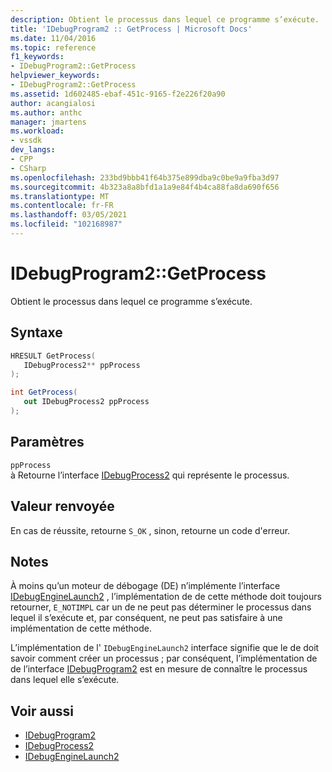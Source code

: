 ```yaml
---
description: Obtient le processus dans lequel ce programme s’exécute.
title: 'IDebugProgram2 :: GetProcess | Microsoft Docs'
ms.date: 11/04/2016
ms.topic: reference
f1_keywords:
- IDebugProgram2::GetProcess
helpviewer_keywords:
- IDebugProgram2::GetProcess
ms.assetid: 1d602485-ebaf-451c-9165-f2e226f20a90
author: acangialosi
ms.author: anthc
manager: jmartens
ms.workload:
- vssdk
dev_langs:
- CPP
- CSharp
ms.openlocfilehash: 233bd9bbb41f64b375e899dba9c0be9a9fba3d97
ms.sourcegitcommit: 4b323a8a8bfd1a1a9e84f4b4ca88fa8da690f656
ms.translationtype: MT
ms.contentlocale: fr-FR
ms.lasthandoff: 03/05/2021
ms.locfileid: "102168987"
---
```

# <a name="idebugprogram2getprocess"></a>IDebugProgram2::GetProcess
Obtient le processus dans lequel ce programme s’exécute.

## <a name="syntax"></a>Syntaxe

```cpp
HRESULT GetProcess(
   IDebugProcess2** ppProcess
);
```

```csharp
int GetProcess(
   out IDebugProcess2 ppProcess
);
```

## <a name="parameters"></a>Paramètres
`ppProcess`\
à Retourne l’interface [IDebugProcess2](../../../extensibility/debugger/reference/idebugprocess2.md) qui représente le processus.

## <a name="return-value"></a>Valeur renvoyée
 En cas de réussite, retourne `S_OK` , sinon, retourne un code d'erreur.

## <a name="remarks"></a>Notes
 À moins qu’un moteur de débogage (DE) n’implémente l’interface [IDebugEngineLaunch2](../../../extensibility/debugger/reference/idebugenginelaunch2.md) , l’implémentation de de cette méthode doit toujours retourner, `E_NOTIMPL` car un de ne peut pas déterminer le processus dans lequel il s’exécute et, par conséquent, ne peut pas satisfaire à une implémentation de cette méthode.

 L’implémentation de l' `IDebugEngineLaunch2` interface signifie que le de doit savoir comment créer un processus ; par conséquent, l’implémentation de de l’interface [IDebugProgram2](../../../extensibility/debugger/reference/idebugprogram2.md) est en mesure de connaître le processus dans lequel elle s’exécute.

## <a name="see-also"></a>Voir aussi
- [IDebugProgram2](../../../extensibility/debugger/reference/idebugprogram2.md)
- [IDebugProcess2](../../../extensibility/debugger/reference/idebugprocess2.md)
- [IDebugEngineLaunch2](../../../extensibility/debugger/reference/idebugenginelaunch2.md)
